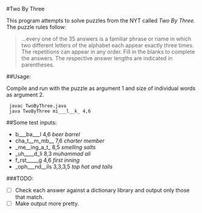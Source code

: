 #Two By Three

This program attempts to solve puzzles from the NYT called *Two By Three.*
The puzzle rules follow:

 >...every one of the 35 answers is a familiar phrase or name in which two different letters of the alphabet each appear exactly three times. The repetitions can appear in any order. Fill in the blanks to complete the answers. The respective answer lengths are indicated in parentheses.

##Usage:

Compile and run with the puzzle as argument 1 and size of individual words as argument 2.

     javac TwoByThree.java
     java TwoByThree mi___l__k_ 4,6 

##Some test inputs:

* b___ba___l 4,6 *beer barrel*
* cha_t__m_mb__ 7,6 *charter member*
* \_me__ing_a_t_ 8,5 *smelling salts*
* _uh____d_li 8,3 *muhammad ali*
* f_rst_____g 4,6 *first inning*
* _oph___nd__ils 3,3,3,5 *top hat and tails*


###TODO:

- [ ] Check each answer against a dictionary library and output only those that match.
- [ ] Make output more pretty.